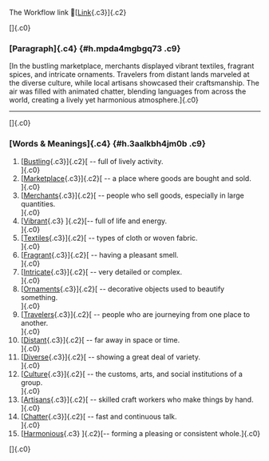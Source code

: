 The Workflow link
👏[[Link](https://www.google.com/url?q=http://www.google.com&sa=D&source=editors&ust=1758433429347273&usg=AOvVaw2GVXIdHeuY0y__SvP1J0ld){.c3}]{.c2}

[]{.c0}

### [Paragraph]{.c4} {#h.mpda4mgbgq73 .c9}

[In the bustling marketplace, merchants displayed vibrant textiles,
fragrant spices, and intricate ornaments. Travelers from distant lands
marveled at the diverse culture, while local artisans showcased their
craftsmanship. The air was filled with animated chatter, blending
languages from across the world, creating a lively yet harmonious
atmosphere.]{.c0}

------------------------------------------------------------------------

[]{.c0}

### [Words & Meanings]{.c4} {#h.3aalkbh4jm0b .c9}

1.  [[Bustling](https://www.google.com/url?q=http://www.google.com&sa=D&source=editors&ust=1758433429349158&usg=AOvVaw3Ap_70FVrX3lzB9rOz7nM3){.c3}]{.c2}[ --
    full of lively activity.\
    ]{.c0}
2.  [[Marketplace](https://www.google.com/url?q=http://www.google.com&sa=D&source=editors&ust=1758433429349495&usg=AOvVaw1BSnLPBxLSH5baLHGr-9Rr){.c3}]{.c2}[ --
    a place where goods are bought and sold.\
    ]{.c0}
3.  [[Merchants](https://www.google.com/url?q=http://www.google.com&sa=D&source=editors&ust=1758433429349841&usg=AOvVaw2yVWC6DZ6UPURP-kFCxJUZ){.c3}]{.c2}[ --
    people who sell goods, especially in large quantities.\
    ]{.c0}
4.  [[Vibrant](https://www.google.com/url?q=http://www.google.com&sa=D&source=editors&ust=1758433429350227&usg=AOvVaw2iQ8Hu7LfXSA_LhjZZyEjL){.c3}
    ]{.c2}[-- full of life and energy.\
    ]{.c0}
5.  [[Textiles](https://www.google.com/url?q=http://www.google.com&sa=D&source=editors&ust=1758433429350531&usg=AOvVaw0iKlRGS8uaILNwKRA0hFhi){.c3}]{.c2}[ --
    types of cloth or woven fabric.\
    ]{.c0}
6.  [[Fragrant](https://www.google.com/url?q=http://www.google.com&sa=D&source=editors&ust=1758433429350836&usg=AOvVaw2LBlOw5tP9eN54eFCQpxhu){.c3}]{.c2}[ --
    having a pleasant smell.\
    ]{.c0}
7.  [[Intricate](https://www.google.com/url?q=http://www.google.com&sa=D&source=editors&ust=1758433429351230&usg=AOvVaw0rVN4KxeZJ1VyXmqdKV-T2){.c3}]{.c2}[ --
    very detailed or complex.\
    ]{.c0}
8.  [[Ornaments](https://www.google.com/url?q=http://www.google.com&sa=D&source=editors&ust=1758433429351589&usg=AOvVaw3M616_Jpfted0jMNR4hoqQ){.c3}]{.c2}[ --
    decorative objects used to beautify something.\
    ]{.c0}
9.  [[Travelers](https://www.google.com/url?q=http://www.google.com&sa=D&source=editors&ust=1758433429352356&usg=AOvVaw1jcrwnHZmWCdqwvf13gPTj){.c3}]{.c2}[ --
    people who are journeying from one place to another.\
    ]{.c0}
10. [[Distant](https://www.google.com/url?q=http://www.google.com&sa=D&source=editors&ust=1758433429353342&usg=AOvVaw11AWYsq333k_E25OTkew7b){.c3}]{.c2}[ --
    far away in space or time.\
    ]{.c0}
11. [[Diverse](https://www.google.com/url?q=http://www.google.com&sa=D&source=editors&ust=1758433429353782&usg=AOvVaw3W0byJqCpUO6aQsooHrf69){.c3}]{.c2}[ --
    showing a great deal of variety.\
    ]{.c0}
12. [[Culture](https://www.google.com/url?q=http://www.google.com&sa=D&source=editors&ust=1758433429354079&usg=AOvVaw2CvdJLW3915jw2KVhdLTzA){.c3}]{.c2}[ --
    the customs, arts, and social institutions of a group.\
    ]{.c0}
13. [[Artisans](https://www.google.com/url?q=http://www.google.com&sa=D&source=editors&ust=1758433429354522&usg=AOvVaw3tVImT2IB9199WUMS4XU8a){.c3}]{.c2}[ --
    skilled craft workers who make things by hand.\
    ]{.c0}
14. [[Chatter](https://www.google.com/url?q=http://www.google.com&sa=D&source=editors&ust=1758433429354875&usg=AOvVaw2o0qtyRZjnx16Mas2zJfdX){.c3}]{.c2}[ --
    fast and continuous talk.\
    ]{.c0}
15. [[Harmonious](https://www.google.com/url?q=http://www.google.com&sa=D&source=editors&ust=1758433429355200&usg=AOvVaw0L5ml-l6hrphOCO3-yj6OE){.c3}
    ]{.c2}[-- forming a pleasing or consistent whole.]{.c0}

[]{.c0}
